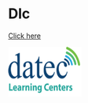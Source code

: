 # Dlc
<html>
<body>
 <a href="https://github.com/DlcPom/Dlc/blob/master/dlc1.png">Click here </a>
 
 <a href="http://elearning.datec.net.pg/moodle"><img src="https://github.com/DlcPom/Dlc/blob/master/dlc1.png" width="150" height="101" title="logo" alt="dlclogo"></a>
</body>
</html>

